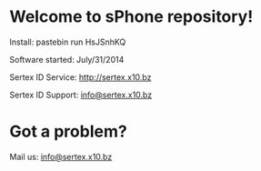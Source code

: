 # Welcome to sPhone repository!

Install: pastebin run HsJSnhKQ

Software started: July/31/2014

Sertex ID Service: http://sertex.x10.bz

Sertex ID Support: info@sertex.x10.bz

# Got a problem?
Mail us: info@sertex.x10.bz
